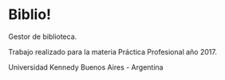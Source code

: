 # Biblio!
Gestor de biblioteca.

Trabajo realizado para la materia Práctica Profesional año 2017.

Universidad Kennedy
Buenos Aires - Argentina
